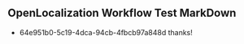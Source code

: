 ## OpenLocalization Workflow Test MarkDown

* 64e951b0-5c19-4dca-94cb-4fbcb97a848d 
thanks!



<!--HONumber=Jan16_HO3-->
